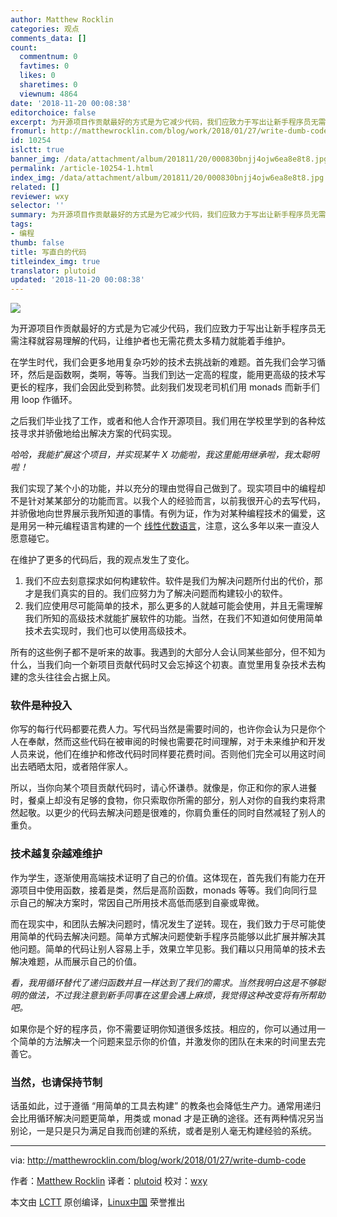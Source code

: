 ```yaml
---
author: Matthew Rocklin
categories: 观点
comments_data: []
count:
  commentnum: 0
  favtimes: 0
  likes: 0
  sharetimes: 0
  viewnum: 4864
date: '2018-11-20 00:08:38'
editorchoice: false
excerpt: 为开源项目作贡献最好的方式是为它减少代码，我们应致力于写出让新手程序员无需注释就容易理解的代码，让维护者也无需花费太多精力就能着手维护。
fromurl: http://matthewrocklin.com/blog/work/2018/01/27/write-dumb-code
id: 10254
islctt: true
banner_img: /data/attachment/album/201811/20/000830bnjj4ojw6ea8e8t8.jpg
permalink: /article-10254-1.html
index_img: /data/attachment/album/201811/20/000830bnjj4ojw6ea8e8t8.jpg.thumb.jpg
related: []
reviewer: wxy
selector: ''
summary: 为开源项目作贡献最好的方式是为它减少代码，我们应致力于写出让新手程序员无需注释就容易理解的代码，让维护者也无需花费太多精力就能着手维护。
tags:
- 编程
thumb: false
title: 写直白的代码
titleindex_img: true
translator: plutoid
updated: '2018-11-20 00:08:38'
---
```


![](/data/attachment/album/201811/20/000830bnjj4ojw6ea8e8t8.jpg)


为开源项目作贡献最好的方式是为它减少代码，我们应致力于写出让新手程序员无需注释就容易理解的代码，让维护者也无需花费太多精力就能着手维护。


在学生时代，我们会更多地用复杂巧妙的技术去挑战新的难题。首先我们会学习循环，然后是函数啊，类啊，等等。当我们到达一定高的程度，能用更高级的技术写更长的程序，我们会因此受到称赞。此刻我们发现老司机们用 monads 而新手们用 loop 作循环。


之后我们毕业找了工作，或者和他人合作开源项目。我们用在学校里学到的各种炫技寻求并骄傲地给出解决方案的代码实现。


*哈哈，我能扩展这个项目，并实现某牛 X 功能啦，我这里能用继承啦，我太聪明啦！*


我们实现了某个小的功能，并以充分的理由觉得自己做到了。现实项目中的编程却不是针对某某部分的功能而言。以我个人的经验而言，以前我很开心的去写代码，并骄傲地向世界展示我所知道的事情。有例为证，作为对某种编程技术的偏爱，这是用另一种元编程语言构建的一个 [线性代数语言](https://github.com/mrocklin/matrix-algebra)，注意，这么多年以来一直没人愿意碰它。


在维护了更多的代码后，我的观点发生了变化。


1. 我们不应去刻意探求如何构建软件。软件是我们为解决问题所付出的代价，那才是我们真实的目的。我们应努力为了解决问题而构建较小的软件。
2. 我们应使用尽可能简单的技术，那么更多的人就越可能会使用，并且无需理解我们所知的高级技术就能扩展软件的功能。当然，在我们不知道如何使用简单技术去实现时，我们也可以使用高级技术。


所有的这些例子都不是听来的故事。我遇到的大部分人会认同某些部分，但不知为什么，当我们向一个新项目贡献代码时又会忘掉这个初衷。直觉里用复杂技术去构建的念头往往会占据上风。


### 软件是种投入


你写的每行代码都要花费人力。写代码当然是需要时间的，也许你会认为只是你个人在奉献，然而这些代码在被审阅的时候也需要花时间理解，对于未来维护和开发人员来说，他们在维护和修改代码时同样要花费时间。否则他们完全可以用这时间出去晒晒太阳，或者陪伴家人。


所以，当你向某个项目贡献代码时，请心怀谦恭。就像是，你正和你的家人进餐时，餐桌上却没有足够的食物，你只索取你所需的部分，别人对你的自我约束将肃然起敬。以更少的代码去解决问题是很难的，你肩负重任的同时自然减轻了别人的重负。


### 技术越复杂越难维护


作为学生，逐渐使用高端技术证明了自己的价值。这体现在，首先我们有能力在开源项目中使用函数，接着是类，然后是高阶函数，monads 等等。我们向同行显示自己的解决方案时，常因自己所用技术高低而感到自豪或卑微。


而在现实中，和团队去解决问题时，情况发生了逆转。现在，我们致力于尽可能使用简单的代码去解决问题。简单方式解决问题使新手程序员能够以此扩展并解决其他问题。简单的代码让别人容易上手，效果立竿见影。我们藉以只用简单的技术去解决难题，从而展示自己的价值。


*看，我用循环替代了递归函数并且一样达到了我们的需求。当然我明白这是不够聪明的做法，不过我注意到新手同事在这里会遇上麻烦，我觉得这种改变将有所帮助吧。*


如果你是个好的程序员，你不需要证明你知道很多炫技。相应的，你可以通过用一个简单的方法解决一个问题来显示你的价值，并激发你的团队在未来的时间里去完善它。


### 当然，也请保持节制


话虽如此，过于遵循 “用简单的工具去构建” 的教条也会降低生产力。通常用递归会比用循环解决问题更简单，用类或 monad 才是正确的途径。还有两种情况另当别论，一是只是只为满足自我而创建的系统，或者是别人毫无构建经验的系统。




---


via: <http://matthewrocklin.com/blog/work/2018/01/27/write-dumb-code>


作者：[Matthew Rocklin](http://matthewrocklin.com) 译者：[plutoid](https://github.com/plutoid) 校对：[wxy](https://github.com/wxy)


本文由 [LCTT](https://github.com/LCTT/TranslateProject) 原创编译，[Linux中国](https://linux.cn/) 荣誉推出